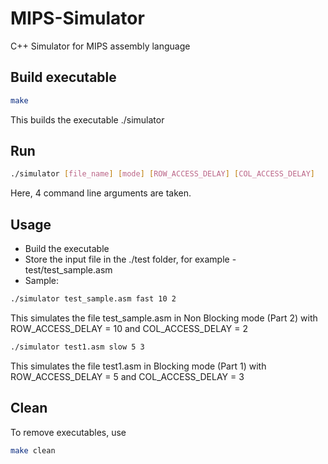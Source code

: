 # MIPS-Simulator
C++ Simulator for MIPS assembly language

## Build executable
```bash
make
```
This builds the executable ./simulator

## Run
```bash
./simulator [file_name] [mode] [ROW_ACCESS_DELAY] [COL_ACCESS_DELAY]
```
Here, 4 command line arguments are taken.

## Usage
* Build the executable
* Store the input file in the ./test folder, for example - test/test_sample.asm
* Sample:
```bash
./simulator test_sample.asm fast 10 2
```
This simulates the file test_sample.asm in Non Blocking mode (Part 2) with ROW_ACCESS_DELAY = 10 and COL_ACCESS_DELAY = 2
```bash
./simulator test1.asm slow 5 3
```
This simulates the file test1.asm in Blocking mode (Part 1) with ROW_ACCESS_DELAY = 5 and COL_ACCESS_DELAY = 3

## Clean
To remove executables, use
```bash
make clean
```
